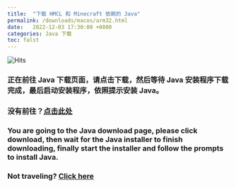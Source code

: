 ```yaml
---
title:  "下载 HMCL 和 Minecraft 依赖的 Java"
permalink: /downloads/macos/arm32.html
date:   2022-12-03 17:30:00 +0800
categories: Java 下载
toc: falst
---
```


![Hits](https://hits.seeyoufarm.com/api/count/incr/badge.svg?url=https%3A%2F%2Fdocs.hmcl.net%2Fdownloads%2Fmacos%2Farm32.html&count_bg=%233E4245&title_bg=%233E4245&icon=&icon_color=%23E7E7E7&title=%F0%9F%91%80&edge_flat=false)

### 正在前往 Java 下载页面，请点击下载，然后等待 Java 安装程序下载完成，最后启动安装程序，依照提示安装 Java。

### 没有前往？[点击此处](https://www.java.com/zh-CN/download)

### You are going to the Java download page, please click download, then wait for the Java installer to finish downloading, finally start the installer and follow the prompts to install Java.

### Not traveling? [Click here](https://www.java.com/download)


<script>
    window.location.href = "https://www.java.com/download";
</script>

